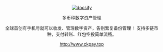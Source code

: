 <p align="center">
  <a href="http://www.ckpay.top">
    <img alt="docsify" src="./docs/images/icon.png">
  </a>
</p>

<p align="center">
  多币种数字资产管理
</p>
<p align="center">
  全球首创有手机号就可以收发、管理数字资产，告别繁复备份管理！
支持多链币种，支付转账、红包空投简单流畅。
</p>

<p align="center"><a href="http://www.ckpay.top" target="_blank">http://www.ckpay.top</a></p>
